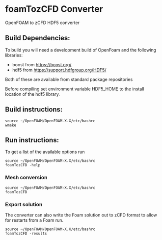 # foamTozCFD Converter
OpenFOAM to zCFD HDF5 converter

## Build Dependencies:

To build you will need a development build of OpenFoam and the following libraries:
- boost from https://boost.org/
- hdf5 from https://support.hdfgroup.org/HDF5/ 

Both of these are available from standard package repositories

Before compiling set environment variable HDF5_HOME to the install location of the hdf5 library.

## Build instructions:

```
source ~/OpenFOAM/OpenFOAM-X.X/etc/bashrc
wmake
```

## Run instructions:


To get a list of the available options run
```
source ~/OpenFOAM/OpenFOAM-X.X/etc/bashrc
foamTozCFD -help
```

### Mesh conversion

```
source ~/OpenFOAM/OpenFOAM-X.X/etc/bashrc
foamTozCFD

```

### Export solution

The converter can also write the Foam solution out to zCFD format to allow for restarts from a Foam run. 

```
source ~/OpenFOAM/OpenFOAM-X.X/etc/bashrc
foamTozCFD -results

```

